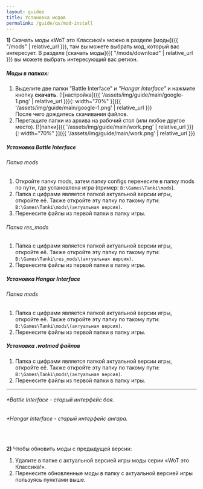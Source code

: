 ```yaml
---
layout: guidee
title: Установка модов
permalink: /guide/qs/mod-install
---
```


**1)** Скачать моды «WoT это Классика!» можно в разделе [моды]({{ "/mods" | relative_url }}), там вы можете выбрать мод, который вас интересует. В разделе [скачать моды]({{ "/mods/download" | relative_url }}) вы можете выбрать интересующий вас регион.

##### **Моды в папках:**

1. Выделите две папки "Battle Interface" *и "Hangar Interface"* и нажмите кнопку **скачать**.
[![настройка]({{ '/assets/img/guide/main/google-1.png' | relative_url }}){: width="70%" }]({{ '/assets/img/guide/main/google-1.png' | relative_url }})  
После чего дождитесь скачивания файлов.
2. Перетащите папки из архива на рабочий стол (или любое другое место).
[![папки]({{ '/assets/img/guide/main/work.png' | relative_url }}){: width="70%" }]({{ '/assets/img/guide/main/work.png' | relative_url }})

##### Установка Battle Interface

###### Папка mods

1. Откройте папку mods, затем папку configs перенесите в папку mods по пути, где установлена игра (пример: `B:\Games\Tanki\mods`).
2. Папка с цифрами является папкой актуальной версии игры, откройте её. Также откройте эту папку по такому пути: `B:\Games\Tanki\mods\(актуальная версия)`.
3. Перенесите файлы из первой папки в папку игры.

###### Папка res_mods

1. Папка с цифрами является папкой актуальной версии игры, откройте её. Также откройте эту папку по такому пути: `B:\Games\Tanki\res_mods\(актуальная версия)`.
2. Перенесите файлы из первой папки в папку игры.

##### Установка Hangar Interface

###### Папка mods

1. Папка с цифрами является папкой актуальной версии игры, откройте её. Также откройте эту папку по такому пути: `B:\Games\Tanki\mods\(актуальная версия)`.
2. Перенесите файлы из первой папки в папку игры.

##### Установка .wotmod файлов

1. Папка с цифрами является папкой актуальной версии игры, откройте её. Также откройте эту папку по такому пути: `B:\Games\Tanki\mods\(актуальная версия)`.
2. Перенесите файлы из первой папки в папку игры.

---

###### **Battle Interface - старый интерфейс боя.*

###### **Hangar Interface - старый интерфейс ангара.*

<br>

**2)**  Чтобы обновить моды с предыдущей версии:

1. Удалите в папке с актуальной версией игры моды серии «WoT это Классика!».
2. Перенесите обновленные моды в папку с актуальной версией игры пользуясь пунктами выше.